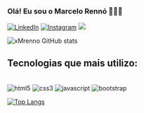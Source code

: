 
### Olá! Eu sou o Marcelo Rennó 👨🏻‍💻

[![LinkedIn](https://img.shields.io/badge/LinkedIn-0077B5?style=for-the-badge&logo=linkedin&logoColor=white)](https://www.linkedin.com/in/marcelorenno95)
[![Instagram](https://img.shields.io/badge/Instagram-E4405F?style=for-the-badge&logo=instagram&logoColor=white)](https://www.instagram.com/mrenno_)
<a href = "mailto:mrenno95@gmail.com" target="_blank"><img src="https://img.shields.io/badge/Email-red?style=for-the-badge&logo=gmail&logoColor=white"></a>

![xMrenno GitHub stats](https://github-readme-stats.vercel.app/api?username=xmrenno&show_icons=true&theme=tokyonight)

## Tecnologias que mais utilizo:

<div style="display: inline-block"><br/>
    <img align="center" alt="html5" src="https://img.shields.io/badge/HTML5-E34F26?style=for-the-badge&logo=html5&logoColor=white" />
    <img align="center" alt="css3" src="https://img.shields.io/badge/CSS3-1572B6?style=for-the-badge&logo=css3&logoColor=white" />
    <img align="center" alt="javascript" src="https://img.shields.io/badge/JavaScript-F7DF1E?style=for-the-badge&logo=javascript&logoColor=black" />
    <img align="center" alt="bootstrap" src="https://img.shields.io/badge/Bootstrap-563D7C?style=for-the-badge&logo=bootstrap&logoColor=white" />
</div><br/>

[![Top Langs](https://github-readme-stats.vercel.app/api/top-langs/?username=xmrenno)](https://github.com/anuraghazra/github-readme-stats)
